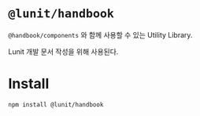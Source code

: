 # `@lunit/handbook`

`@handbook/components` 와 함께 사용할 수 있는 Utility Library.

Lunit 개발 문서 작성을 위해 사용된다.

# Install

```sh
npm install @lunit/handbook
```

